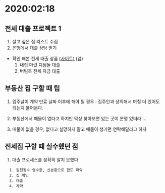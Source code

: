 # 2020:02:18

    
## 전세 대출 프로젝트 1
  1. 살고 싶은 집 리스트 수집
  2. 은행에서 대출 상담 받기
  
  - 확인 해본 전세 대출 상품 [(사이트)](http://naver.me/5Ssl1i7p) [(앱)](https://play.google.com/store/apps/details?id=org.khug.ljbs)
    1. 내집 마련 디딤돌 대출
    2. 버팀목 전세 자금 대출

## 부동산 집 구할 때 팁

1. 입주날이 계약 만료 날짜 이후에 해야 될 경우 
: 집주인과 상의해서 며칠 더 있어도 되는지 물어본다.

2. 부동산에서 매물이 없다고 하지만 막상 찾아보면 있는 곳이 분명 있더라 ...

3. 매물이 없을 경우, 없다고 실망하지 말고 매물이 생기면 연락해달라고 하자

## 

## 전세집 구할 때 실수했던 점
  1. 대출 프로세스를 정확히 알지 못했다 
  ~~~
    1. 원천징수 영수증, 신분증으로 한도 파악
    2. 집 확인
    3. 대출
    4. 계약
  ~~~
